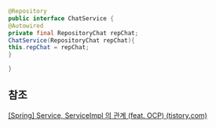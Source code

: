 ```java
@Repository
public interface ChatService {
@Autowired
private final RepositoryChat repChat;
ChatService(RepositoryChat repChat){
this.repChat = repChat;
}

}
```


## 참조
[[Spring] Service, ServiceImpl 의 관계 (feat. OCP) (tistory.com)](https://junior-datalist.tistory.com/243)